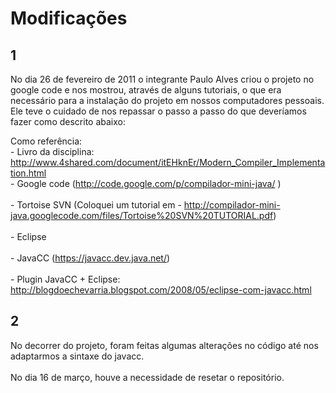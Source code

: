 # Modificações #

## 1 ##
No dia 26 de fevereiro de 2011 o integrante Paulo Alves criou o projeto no google code e nos mostrou, através de alguns tutoriais, o que era necessário para a instalação do projeto em nossos computadores pessoais.
Ele teve o cuidado de nos repassar o passo a passo do que deveríamos fazer como descrito abaixo:

Como referência:
<br> - Livro da disciplina: <a href='http://www.4shared.com/document/itEHknEr/Modern_Compiler_Implementation.html'>http://www.4shared.com/document/itEHknEr/Modern_Compiler_Implementation.html</a>
<br> - Google code (<a href='http://code.google.com/p/compilador-mini-java/'>http://code.google.com/p/compilador-mini-java/</a> )<br>
<br> - Tortoise SVN (Coloquei um tutorial em - <a href='http://compilador-mini-java.googlecode.com/files/Tortoise%20SVN%20TUTORIAL.pdf'>http://compilador-mini-java.googlecode.com/files/Tortoise%20SVN%20TUTORIAL.pdf</a>)<br>
<br> - Eclipse<br>
<br> - JavaCC (<a href='https://javacc.dev.java.net/'>https://javacc.dev.java.net/</a>)<br>
<br> - Plugin JavaCC + Eclipse: <a href='http://blogdoechevarria.blogspot.com/2008/05/eclipse-com-javacc.html'>http://blogdoechevarria.blogspot.com/2008/05/eclipse-com-javacc.html</a>



<h2>2</h2>
No decorrer do projeto, foram feitas algumas alterações no código até nos adaptarmos a sintaxe do javacc.<br>
<br>
No dia 16 de março, houve a necessidade de resetar o repositório.